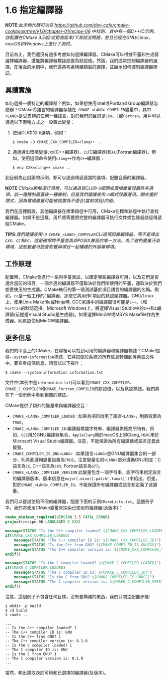 # 1.6 指定編譯器

**NOTE**:*此示例代碼可以在 https://github.com/dev-cafe/cmake-cookbook/tree/v1.0/chapter-01/recipe-06 中找到，其中有一個C++/C示例。該配置在CMake 3.5版(或更高版本)下測試沒問題，並且已經在GNU/Linux、macOS和Windows上進行了測試。*

目前為止，我們還沒有過多考慮如何選擇編譯器。CMake可以根據平臺和生成器選擇編譯器，還能將編譯器標誌設置為默認值。然而，我們通常控制編譯器的選擇。在後面的示例中，我們還將考慮構建類型的選擇，並展示如何控制編譯器標誌。

## 具體實施

如何選擇一個特定的編譯器？例如，如果想使用Intel或Portland Group編譯器怎麼辦？CMake將語言的編譯器存儲在` CMAKE_<LANG>_COMPILER`變量中，其中`  <LANG> `是受支持的任何一種語言，對於我們的目的是`CXX`、`C`或`Fortran`。用戶可以通過以下兩種方式之一設置此變量：

1. 使用CLI中的`-D`選項，例如：

   ```shell
   $ cmake -D CMAKE_CXX_COMPILER=clang++ ..
   ```

2. 通過導出環境變量`CXX`(C++編譯器)、`CC`(C編譯器)和`FC`(Fortran編譯器)。例如，使用這個命令使用`clang++`作為`C++`編譯器：

   ```shell
   $ env CXX=clang++ cmake ..
   ```

到目前為止討論的示例，都可以通過傳遞適當的選項，配置合適的編譯器。

**NOTE**:*CMake瞭解運行環境，可以通過其CLI的`-D`開關或環境變量設置許多選項。前一種機制覆蓋後一種機制，但是我們建議使用`-D`顯式設置選項。顯式優於隱式，因為環境變量可能被設置為不適合(當前項目)的值。*

我們在這裡假設，其他編譯器在標準路徑中可用，CMake在標準路徑中執行查找編譯器。如果不是這樣，用戶將需要將完整的編譯器可執行文件或包裝器路徑傳遞給CMake。

**TIPS**:*我們建議使用`-D CMAKE_<LANG>_COMPILER`CLI選項設置編譯器，而不是導出`CXX`、`CC`和`FC`。這是確保跨平臺並與非POSIX兼容的唯一方法。為了避免變量汙染環境，這些變量可能會影響與項目一起構建的外部庫環境。*

## 工作原理

配置時，CMake會進行一系列平臺測試，以確定哪些編譯器可用，以及它們是否適合當前的項目。一個合適的編譯器不僅取決於我們所使用的平臺，還取決於我們想要使用的生成器。CMake執行的第一個測試基於項目語言的編譯器的名稱。例如，`cc`是一個工作的`C`編譯器，那麼它將用作`C`項目的默認編譯器。GNU/Linux上，使用Unix Makefile或Ninja時, GCC家族中的編譯器很可能是`C++`、`C`和`Fortran`的默認選擇。Microsoft Windows上，將選擇Visual Studio中的`C++`和`C`編譯器(前提是Visual Studio是生成器)。如果選擇MinGW或MSYS Makefile作為生成器，則默認使用MinGW編譯器。

## 更多信息

我們的平臺上的CMake，在哪裡可以找到可用的編譯器和編譯器標誌？CMake提供`--system-information`標誌，它將把關於系統的所有信息轉儲到屏幕或文件中。要查看這個信息，請嘗試以下操作：

```shell
$ cmake --system-information information.txt
```

文件中(本例中是`information.txt`)可以看到`CMAKE_CXX_COMPILER`、`CMAKE_C_COMPILER`和`CMAKE_Fortran_COMPILER`的默認值，以及默認標誌。我們將在下一個示例中看到相關的標誌。

CMake提供了額外的變量來與編譯器交互：

* `CMAKE_<LANG>_COMPILER_LOADED `:如果為項目啟用了語言`<LANG>`，則將設置為`TRUE`。
* `CMAKE_<LANG>_COMPILER_ID`:編譯器標識字符串，編譯器供應商所特有。例如，`GCC`用於GNU編譯器集合，`AppleClang`用於macOS上的Clang, `MSVC`用於Microsoft Visual Studio編譯器。注意，不能保證為所有編譯器或語言定義此變量。
* `CMAKE_COMPILER_IS_GNU<LANG> `:如果語言`<LANG>`是GNU編譯器集合的一部分，則將此邏輯變量設置為`TRUE`。注意變量名的`<LANG>`部分遵循GNU約定：C語言為`CC`, C++語言為`CXX`, Fortran語言為`G77`。
* `CMAKE_<LANG>_COMPILER_VERSION`:此變量包含一個字符串，該字符串給定語言的編譯器版本。版本信息在`major[.minor[.patch[.tweak]]]`中給出。但是，對於`CMAKE_<LANG>_COMPILER_ID`，不能保證所有編譯器或語言都定義了此變量。

我們可以嘗試使用不同的編譯器，配置下面的示例`CMakeLists.txt`。這個例子中，我們將使用CMake變量來探索已使用的編譯器(及版本)：

```cmake
cmake_minimum_required(VERSION 3.5 FATAL_ERROR)
project(recipe-06 LANGUAGES C CXX)

message(STATUS "Is the C++ compiler loaded? ${CMAKE_CXX_COMPILER_LOADED}")
if(CMAKE_CXX_COMPILER_LOADED)
	message(STATUS "The C++ compiler ID is: ${CMAKE_CXX_COMPILER_ID}")
	message(STATUS "Is the C++ from GNU? ${CMAKE_COMPILER_IS_GNUCXX}")
	message(STATUS "The C++ compiler version is: ${CMAKE_CXX_COMPILER_VERSION}")
endif()

message(STATUS "Is the C compiler loaded? ${CMAKE_C_COMPILER_LOADED}")
if(CMAKE_C_COMPILER_LOADED)
	message(STATUS "The C compiler ID is: ${CMAKE_C_COMPILER_ID}")
	message(STATUS "Is the C from GNU? ${CMAKE_COMPILER_IS_GNUCC}")
	message(STATUS "The C compiler version is: ${CMAKE_C_COMPILER_VERSION}")
endif()
```

注意，這個例子不包含任何目標，沒有要構建的東西，我們只關注配置步驟:

```shell
$ mkdir -p build
$ cd build
$ cmake ..

...
-- Is the C++ compiler loaded? 1
-- The C++ compiler ID is: GNU
-- Is the C++ from GNU? 1
-- The C++ compiler version is: 8.1.0
-- Is the C compiler loaded? 1
-- The C compiler ID is: GNU
-- Is the C from GNU? 1
-- The C compiler version is: 8.1.0
...
```

當然，輸出將取決於可用和已選擇的編譯器(及版本)。